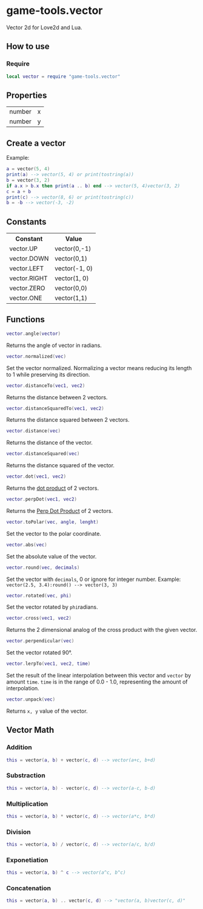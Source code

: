 # game-tools.vector

Vector 2d for Love2d and Lua.

## How to use

### Require

```lua
local vector = require "game-tools.vector"
```

## Properties

<table>
  <tr>
    <td>number</td>
    <td>x</td>
  </tr>
  <tr>
    <td>number</td>
    <td>y</td>
  </tr>
</table>

## Create a vector

Example:
```lua
a = vector(5, 4)
print(a) --> vector(5, 4) or print(tostring(a))
b = vector(3, 2)
if a.x > b.x then print(a .. b) end --> vector(5, 4)vector(3, 2)
c = a + b
print(c) --> vector(8, 6) or print(tostring(c))
b = -b --> vector(-3, -2)
```

## Constants

<table>
  <tr>
    <th>Constant</th>
    <th>Value</th>
  </tr>
  <tr>
    <td>vector.UP</td>
    <td>vector(0,-1)</td>
  </tr>
  <tr>
    <td>vector.DOWN</td>
    <td>vector(0,1)</td>
  </tr>
  <tr>
    <td>vector.LEFT</td>
    <td>vector(-1, 0)</td>
  </tr>
  <tr>
    <td>vector.RIGHT</td>
    <td>vector(1, 0)</td>
  </tr>
  <tr>
    <td>vector.ZERO</td>
    <td>vector(0,0)</td>
  </tr>
   <tr>
    <td>vector.ONE</td>
    <td>vector(1,1)</td>
  </tr>
</table>

## Functions

```lua
vector.angle(vector)
```
Returns the angle of vector in radians.

```lua
vector.normalized(vec)
```
Set the vector normalized. Normalizing a vector means reducing its length to 1 while preserving its direction.

```lua
vector.distanceTo(vec1, vec2)
```
Returns the distance between 2 vectors.

```lua
vector.distanceSquaredTo(vec1, vec2)
```
Returns the distance squared between 2 vectors.

```lua
vector.distance(vec)
```
Returns the distance of the vector.

```lua
vector.distanceSquared(vec)
```
Returns the distance squared of the vector.

```lua
vector.dot(vec1, vec2)
```
Returns the [dot product](https://en.wikipedia.org/wiki/Dot_product) of 2 vectors.

```lua
vector.perpDot(vec1, vec2)
```
Returns the [Perp Dot Product](http://mathworld.wolfram.com/PerpDotProduct.html) of 2 vectors.

```lua
vector.toPolar(vec, angle, lenght)
```
Set the vector to the polar coordinate.

```lua
vector.abs(vec)
```
Set the absolute value of the vector.

```lua
vector.round(vec, decimals)
```
Set the vector with `decimals`, 0 or ignore for integer number. Example: `vector(2.5, 3.4):round() --> vector(3, 3)`

```lua
vector.rotated(vec, phi)
```
Set the vector rotated by `phi`radians.

```lua
vector.cross(vec1, vec2)
```
Returns the 2 dimensional analog of the cross product with the given vector.

```lua
vector.perpendicular(vec)
```
Set the vector rotated 90°.

```lua
vector.lerpTo(vec1, vec2, time)
```
Set the result of the linear interpolation between this vector and `vector` by amount `time`. `time` is in the range of 0.0 - 1.0, representing the amount of interpolation.

```lua
vector.unpack(vec)
```
Returns `x, y` value of the vector.

## Vector Math

### Addition

```lua
this = vector(a, b) + vector(c, d) --> vector(a+c, b+d)
```

### Substraction

```lua
this = vector(a, b) - vector(c, d) --> vector(a-c, b-d)
```

### Multiplication

```lua
this = vector(a, b) * vector(c, d) --> vector(a*c, b*d)
```

### Division

```lua
this = vector(a, b) / vector(c, d) --> vector(a/c, b/d)
```
### Exponetiation

```lua
this = vector(a, b) ^ c --> vector(a^c, b^c)
```

### Concatenation

```lua
this = vector(a, b) .. vector(c, d) --> "vector(a, b)vector(c, d)"
```
